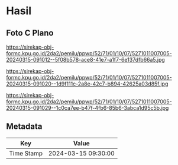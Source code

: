 # Hasil

## Foto C Plano

https://sirekap-obj-formc.kpu.go.id/2da2/pemilu/ppwp/52/71/01/10/07/5271011007005-20240315-091012--5f08b578-ace8-41e7-a1f7-6e137dfb66a5.jpg

https://sirekap-obj-formc.kpu.go.id/2da2/pemilu/ppwp/52/71/01/10/07/5271011007005-20240315-091020--1d9f111c-2a8e-42c7-b894-42625a03d85f.jpg

https://sirekap-obj-formc.kpu.go.id/2da2/pemilu/ppwp/52/71/01/10/07/5271011007005-20240315-091029--1c0ca7ee-b47f-4fb6-85b6-3abca1d95c5b.jpg


## Metadata

| Key        | Value               |
| ---------- | ------------------- |
| Time Stamp | 2024-03-15 09:30:00 |



